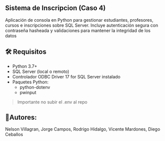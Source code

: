 ## Sistema de Inscripcion (Caso 4)
Aplicación de consola en Python para gestionar estudiantes, profesores, cursos e inscripciones sobre SQL Server. Incluye autenticación segura con contraseña hasheada y validaciones para mantener la integridad de los datos

## 🛠 Requisitos
- Python 3.7+
- SQL Server (local o remoto)
- Controlador ODBC Driver 17 for SQL Server instalado
- Paquetes Python:
	- python-dotenv
	- pwinput

> Importante no subir el .env al repo 

## 👤Autores:
Nelson Villagran, Jorge Campos, Rodrigo Hidalgo, Vicente Mardones, Diego Ceballos
